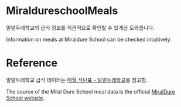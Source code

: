 # MiraldureschoolMeals
밀알두레학교의 급식 정보를 직관적으로 확인할 수 있게끔 도와줍니다.<br/> 

Information on meals at Miraldure School can be checked intuitively.

# Reference
밀알두레학교 급식 데이터는 <a href="https://www.miraldure.com/Board/Index/30">매월 식단표 - 밀알두레학교</a>를 참고함. <br/>

The source of the Milal Dure School meal data is the official <a href="https://www.miraldure.com/Board/Index/30">MiralDure School website</a>.
